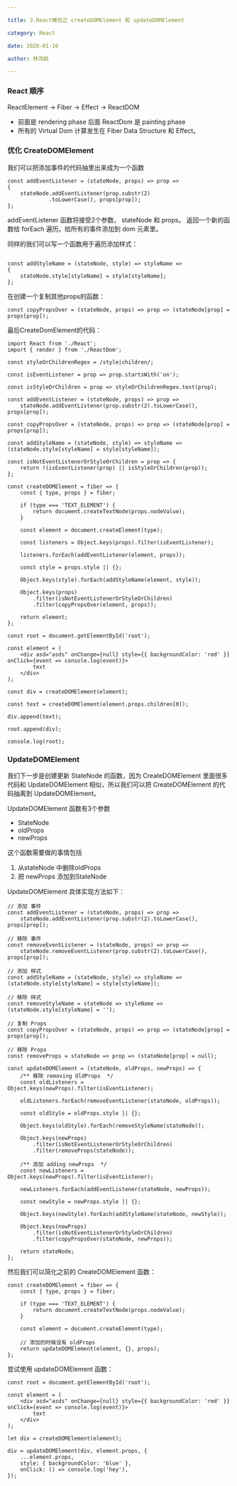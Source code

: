 ```yaml
---

title: 3.React模仿之 createDOMElement 和 updateDOMElement

category: React

date: 2020-01-16

author: 林鸿鹄

---
```



### React 顺序

ReactElement -> Fiber -> Effect -> ReactDOM

- 前面是 rendering phase 后面 ReactDom 是 painting phase
- 所有的 Virtual Dom 计算发生在 Fiber Data Structure 和 Effect。


### 优化 CreateDOMElement
我们可以把添加事件的代码抽里出来成为一个函数

```
const addEventListener = (stateNode, props) => prop => 
{
	stateNode.addEventListener(prop.substr(2)
			 .toLowerCase(), props[prop]);
};

```

addEventListener 函数将接受2个参数， stateNode 和 props。 返回一个新的函数给 forEach 遍历。给所有的事件添加到 dom 元素里。

同样的我们可以写一个函数用于遍历添加样式：

```

const addStyleName = (stateNode, style) => styleName => 
{
	stateNode.style[styleName] = style[styleName];
};

```
在创建一个复制其他props的函数：

```
const copyPropsOver = (stateNode, props) => prop => (stateNode[prop] = props[prop]);
```

最后CreateDomElement的代码：

```
import React from './React';
import { render } from './ReactDom';

const styleOrChildrenRegex = /style|children/;

const isEventListener = prop => prop.startsWith('on');

const isStyleOrChildren = prop => styleOrChildrenRegex.test(prop);

const addEventListener = (stateNode, props) => prop =>
	stateNode.addEventListener(prop.substr(2).toLowerCase(), props[prop]);

const copyPropsOver = (stateNode, props) => prop => (stateNode[prop] = props[prop]);

const addStyleName = (stateNode, style) => styleName => (stateNode.style[styleName] = style[styleName]);

const isNotEventListenerOrStyleOrChildren = prop => {
	return !(isEventListener(prop) || isStyleOrChildren(prop));
};

const createDOMElement = fiber => {
	const { type, props } = fiber;

	if (type === 'TEXT_ELEMENT') {
		return document.createTextNode(props.nodeValue);
	}

	const element = document.createElement(type);

	const listeners = Object.keys(props).filter(isEventListener);

	listeners.forEach(addEventListener(element, props));

	const style = props.style || {};

	Object.keys(style).forEach(addStyleName(element, style));

	Object.keys(props)
		.filter(isNotEventListenerOrStyleOrChildren)
		.filter(copyPropsOver(element, props));

	return element;
};

const root = document.getElementById('root');

const element = (
	<div asd="asds" onChange={null} style={{ backgroundColor: 'red' }} onClick={event => console.log(event)}>
		text
	</div>
);

const div = createDOMElement(element);

const text = createDOMElement(element.props.children[0]);

div.append(text);

root.append(div);

console.log(root);
```

### UpdateDOMElement
我们下一步是创建更新 StateNode 的函数，因为 CreateDOMElement 里面很多代码和 UpdateDOMElement 相似，所以我们可以把 CreateDOMElement 的代码抽离到 UpdateDOMElement。

UpdateDOMElement 函数有3个参数
 
- StateNode
- oldProps
- newProps

这个函数需要做的事情包括

1. 从stateNode 中删除oldProps
2. 把 newProps 添加到StateNode

UpdateDOMElement 具体实现方法如下：

```
// 添加 事件
const addEventListener = (stateNode, props) => prop =>
	stateNode.addEventListener(prop.substr(2).toLowerCase(), props[prop]);

// 移除 事件
const removeEventListener = (stateNode, props) => prop =>
	stateNode.removeEventListener(prop.substr(2).toLowerCase(), props[prop]);

// 添加 样式
const addStyleName = (stateNode, style) => styleName => (stateNode.style[styleName] = style[styleName]);

// 移除 样式
const removeStyleName = stateNode => styleName => (stateNode.style[styleName] = '');

// 复制 Props
const copyPropsOver = (stateNode, props) => prop => (stateNode[prop] = props[prop]);

// 移除 Props
const removeProps = stateNode => prop => (stateNode[prop] = null);
```


```
const updateDOMElement = (stateNode, oldProps, newProps) => {
	/** 移除 removing OldProps  */
	const oldListeners = Object.keys(newProps).filter(isEventListener);

	oldListeners.forEach(removeEventListener(stateNode, oldProps));

	const oldStyle = oldProps.style || {};

	Object.keys(oldStyle).forEach(removeStyleName(stateNode));

	Object.keys(newProps)
		.filter(isNotEventListenerOrStyleOrChildren)
		.filter(removeProps(stateNode));

	/** 添加 adding newProps  */
	const newListeners = Object.keys(newProps).filter(isEventListener);

	newListeners.forEach(addEventListener(stateNode, newProps));

	const newStyle = newProps.style || {};

	Object.keys(newStyle).forEach(addStyleName(stateNode, newStyle));

	Object.keys(newProps)
		.filter(isNotEventListenerOrStyleOrChildren)
		.filter(copyPropsOver(stateNode, newProps));

	return stateNode;
};
```

然后我们可以简化之前的 CreateDOMElement 函数： 


```
const createDOMElement = fiber => {
	const { type, props } = fiber;

	if (type === 'TEXT_ELEMENT') {
		return document.createTextNode(props.nodeValue);
	}

	const element = document.createElement(type);

	// 添加的时候没有 oldProps
	return updateDOMElement(element, {}, props);
};
```

尝试使用 updateDOMElement 函数： 

```
const root = document.getElementById('root');

const element = (
	<div asd="asds" onChange={null} style={{ backgroundColor: 'red' }} onClick={event => console.log(event)}>
		text
	</div>
);

let div = createDOMElement(element);

div = updateDOMElement(div, element.props, {
	...element.props,
	style: { backgroundColor: 'blue' },
	onClick: () => console.log('hey'),
});
```
